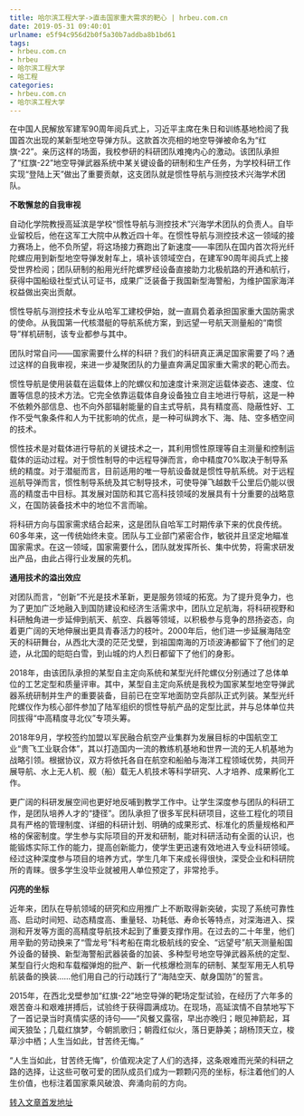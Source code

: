 ```yaml
---
title: 哈尔滨工程大学->直击国家重大需求的靶心 | hrbeu.com.cn
date: 2019-05-31 09:40:01
urlname: e5f94c956d2b0f5a30b7addba8b1bd61
tags: 
- hrbeu.com.cn
- hrbeu
- 哈尔滨工程大学
- 哈工程
categories:
- hrbeu.com.cn
- 哈尔滨工程大学
---
```



在中国人民解放军建军90周年阅兵式上，习近平主席在朱日和训练基地检阅了我国首次出现的某新型地空导弹方队。这款首次亮相的地空导弹被命名为“红旗-22”。亲历这样的场面，我校参研的科研团队难掩内心的激动。该团队承担了“红旗-22”地空导弹武器系统中某关键设备的研制和生产任务，为学校科研工作实现“登陆上天”做出了重要贡献，这支团队就是惯性导航与测控技术兴海学术团队。

**不敢懈怠的自我审视**

自动化学院教授高延滨是学校“惯性导航与测控技术”兴海学术团队的负责人。自毕业留校后，他在这军工大院中从教近四十年。在惯性导航与测控技术这一领域的接力赛场上，他不负所望，将这场接力赛跑出了新速度——率团队在国内首次将光纤陀螺应用到新型地空导弹发射车上，填补该领域空白，在建军90周年阅兵式上接受世界检阅；团队研制的船用光纤陀螺罗经设备直接助力北极航路的开通和航行，获得中国船级社型式认可证书，成果广泛装备于我国新型海警船，为维护国家海洋权益做出突出贡献。

惯性导航与测控技术专业从哈军工建校伊始，就一直肩负着承担国家重大国防需求的使命。从我国第一代核潜艇的导航系统方案，到远望一号航天测量船的“南惯导”样机研制，该专业都参与其中。

团队时常自问——国家需要什么样的科研？我们的科研真正满足国家需要了吗？通过这样的自我审视，来进一步凝聚团队的力量直奔满足国家重大需求的靶心而去。

惯性导航是使用装载在运载体上的陀螺仪和加速度计来测定运载体姿态、速度、位置等信息的技术方法。它完全依靠运载体自身设备独立自主地进行导航，这是一种不依赖外部信息、也不向外部辐射能量的自主式导航，具有精度高、隐蔽性好、工作不受气象条件和人为干扰影响的优点，是一种可纵跨水下、海、陆、空多栖空间的技术。

惯性技术是对载体进行导航的关键技术之一，其利用惯性原理等自主测量和控制运载体的运动过程。对于惯性制导的中远程导弹而言，命中精度70%取决于制导系统的精度。对于潜艇而言，目前适用的唯一导航设备就是惯性导航系统。对于远程巡航导弹而言，惯性制导系统及其它制导技术，可使导弹飞越数千公里后仍能以很高的精度击中目标。其发展对国防和其它高科技领域的发展具有十分重要的战略意义，在国防装备技术中的地位不言而喻。

将科研方向与国家需求结合起来，这是团队自哈军工时期传承下来的优良传统。60多年来，这一传统始终未变。团队与工业部门紧密合作，敏锐并且坚定地瞄准国家需求。在这一领域，国家需要什么，团队就发挥所长、集中优势，将需求研发出产品，由此占得行业发展的先机。

**通用技术的溢出效应**

对团队而言，“创新”不光是技术革新，更是服务领域的拓宽。为了提升竞争力，也为了更加广泛地融入到国防建设和经济生活需求中，团队立足航海，将科研视野和科研触角进一步延伸到航天、航空、兵器等领域，以积极参与竞争的昂扬姿态，向着更广阔的天地伸展出更具青春活力的枝叶。2000年后，他们进一步延展海陆空天的科研舞台，从西北大漠的茫茫戈壁，到祖国南海的万顷波涛都留下了他们的足迹，从北国的皑皑白雪，到山城的灼人烈日都留下了他们的身影。

2018年，由该团队承担的某型自主定向系统和某型光纤陀螺仪分别通过了总体单位的工艺定型和质量评审。其中，某型自主定向系统是我校为国家某型地空导弹武器系统研制并生产的重要装备，目前已在空军地面防空兵部队正式列装。某型光纤陀螺仪作为核心部件参加了陆军组织的惯性导航产品的定型比武，并与总体单位共同拔得“中高精度寻北仪”专项头筹。

2018年9月，学校签约加盟以军民融合航空产业集群为发展目标的中国航空工业“贵飞工业联合体”，其以打造国内一流的教练机基地和世界一流的无人机基地为战略引领。根据协议，双方将依托各自在航空和船舶与海洋工程领域优势，共同开展导航、水上无人机、舰（船）载无人机技术等科学研究、人才培养、成果孵化工作。

更广阔的科研发展空间也更好地反哺到教学工作中。让学生深度参与团队的科研工作，是团队培养人才的“捷径”。团队承担了很多军民科研项目，这些工程化的项目具有严格的管理制度、详细的科研计划、明确的成果形式、标准化的质量规格和严格的保密制度。学生参与实际项目的开发和研制，能对科研活动有全面的认识，也能锻炼实际工作的能力，提高创新能力，使学生更迅速有效地进入专业科研领域。经过这种深度参与项目的培养方式，学生几年下来成长得很快，深受企业和科研院所的青睐。很多学生没毕业就被用人单位预定了，非常抢手。

**闪亮的坐标**

近年来，团队在导航领域的研究和应用推广上不断取得新突破，实现了系统可靠性高、启动时间短、动态精度高、重量轻、功耗低、寿命长等特点，对深海进入、探测和开发等方面的高精度导航技术起到了重要支撑作用。在过去的二十年里，他们用辛勤的劳动换来了“雪龙号”科考船在南北极航线的安全、“远望号”航天测量船国外设备的替换、新型海警船武器装备的加装、多种型号地空导弹武器系统的定型、某型自行火炮和车载榴弹炮的批产、新一代核爆检测车的研制、某型军用无人机导航装备的换装……他们用自己的行动践行了“海陆空天、献身国防”的誓言。

2015年，在西北戈壁参加“红旗-22”地空导弹的靶场定型试验，在经历了六年多的艰苦奋斗和艰难拼搏后，试验终于获得圆满成功。在现场，高延滨情不自禁地写下了一首记录当时真情实感的诗句——“风餐又露宿，早出亦晚归；眼见神箭起，耳闻天狼坠；几载红旗梦，今朝凯歌归；朝霞红似火，落日更静美；胡杨顶天立，梭草沙中栖；人生当如此，甘苦终无悔。”

“人生当如此，甘苦终无悔”，价值观决定了人们的选择，这条艰难而光荣的科研之路的选择，让这些可敬可爱的团队成员们成为一颗颗闪亮的坐标，标注着他们的人生价值，也标注着国家乘风破浪、奔涌向前的方向。





[转入文章首发地址](http://gongxue.cn/news/2019/201905/news_195628.html)